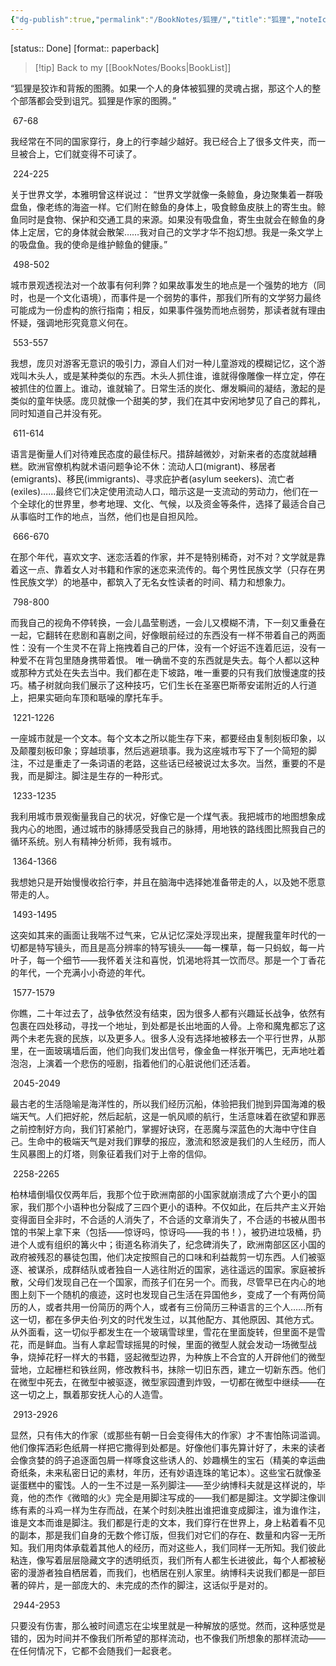 ```yaml
---
{"dg-publish":true,"permalink":"/BookNotes/狐狸/","title":"狐狸","noteIcon":""}
---
```


[status:: Done]
[format:: paperback]

>[!tip] Back to my [[BookNotes/Books\|BookList]]

“狐狸是狡诈和背叛的图腾。如果一个人的身体被狐狸的灵魂占据，那这个人的整个部落都会受到诅咒。狐狸是作家的图腾。”

 67-68   

我经常在不同的国家穿行，身上的行李越少越好。我已经合上了很多文件夹，而一旦被合上，它们就变得不可读了。

 224-225   

关于世界文学，本雅明曾这样说过： “世界文学就像一条鲸鱼，身边聚集着一群吸盘鱼，像老练的海盗一样。它们附在鲸鱼的身体上，吸食鲸鱼皮肤上的寄生虫。鲸鱼同时是食物、保护和交通工具的来源。如果没有吸盘鱼，寄生虫就会在鲸鱼的身体上定居，它的身体就会散架……我对自己的文学才华不抱幻想。我是一条文学上的吸盘鱼。我的使命是维护鲸鱼的健康。”

 498-502   

城市景观透视法对一个故事有何利弊？如果故事发生的地点是一个强势的地方（同时，也是一个文化语境），而事件是一个弱势的事件，那我们所有的文学努力最终可能成为一份虚构的旅行指南；相反，如果事件强势而地点弱势，那读者就有理由怀疑，强调地形究竟意义何在。

 553-557   

我想，庞贝对游客无意识的吸引力，源自人们对一种儿童游戏的模糊记忆，这个游戏叫木头人，或是某种类似的东西。木头人抓住谁，谁就得像雕像一样立定，停在被抓住的位置上。谁动，谁就输了。日常生活的炭化、爆发瞬间的凝结，激起的是类似的童年快感。庞贝就像一个甜美的梦，我们在其中安闲地梦见了自己的葬礼，同时知道自己并没有死。

 611-614   

语言是衡量人们对待难民态度的最佳标尺。措辞越微妙，对新来者的态度就越糟糕。欧洲官僚机构就术语问题争论不休：流动人口(migrant)、移居者(emigrants)、移民(immigrants)、寻求庇护者(asylum seekers)、流亡者(exiles)……最终它们决定使用流动人口，暗示这是一支流动的劳动力，他们在一个全球化的世界里，参考地理、文化、气候，以及资金等条件，选择了最适合自己从事临时工作的地点，当然，他们也是自担风险。

 666-670   

在那个年代，喜欢文字、迷恋活着的作家，并不是特别稀奇，对不对？文学就是靠着这一点、靠着女人对书籍和作家的迷恋来流传的。每个男性民族文学（只存在男性民族文学）的地基中，都筑入了无名女性读者的时间、精力和想象力。

 798-800   

而我自己的视角不停转换，一会儿晶莹剔透，一会儿又模糊不清，下一刻又重叠在一起，它翻转在悲剧和喜剧之间，好像眼前经过的东西没有一样不带着自己的两面性：没有一个生灵不在背上拖拽着自己的尸体，没有一个好运不连着厄运，没有一种爱不在背包里随身携带着恨。 唯一确凿不变的东西就是失去。每个人都以这种或那种方式处在失去当中。我们都在走下坡路，唯一重要的只有我们放慢速度的技巧。橘子树就向我们展示了这种技巧，它们生长在圣塞巴斯蒂安诺附近的人行道上，把果实砸向车顶和聒噪的摩托车手。

 1221-1226   

一座城市就是一个文本。每个文本之所以能生存下来，都要经由复制刻板印象，以及颠覆刻板印象；穿越琐事，然后逃避琐事。我为这座城市写下了一个简短的脚注，不过是重走了一条词语的老路，这些话已经被说过太多次。当然，重要的不是我，而是脚注。脚注是生存的一种形式。

 1233-1235   

我利用城市景观衡量我自己的状况，好像它是一个煤气表。我把城市的地图想象成我内心的地图，通过城市的脉搏感受我自己的脉搏，用地铁的路线图比照我自己的循环系统。别人有精神分析师，我有城市。

 1364-1366   

我想她只是开始慢慢收拾行李，并且在脑海中选择她准备带走的人，以及她不愿意带走的人。

 1493-1495   

这突如其来的画面让我喘不过气来，它从记忆深处浮现出来，提醒我童年时代的一切都是特写镜头，而且是高分辨率的特写镜头——每一棵草，每一只蚂蚁，每一片叶子，每一个细节——我怀着关注和喜悦，饥渴地将其一饮而尽。那是一个丁香花的年代，一个充满小小奇迹的年代。

 1577-1579   

你瞧，二十年过去了，战争依然没有结束，因为很多人都有兴趣延长战争，依然有包裹在四处移动，寻找一个地址，到处都是长出地面的人骨。上帝和魔鬼都忘了这两个未老先衰的民族，以及更多人。很多人没有选择地被移去一个平行世界，从那里，在一面玻璃墙后面，他们向我们发出信号，像金鱼一样张开嘴巴，无声地吐着泡泡，上演着一个悲伤的哑剧，指着他们的心脏说他们还活着。

 2045-2049   


最古老的生活隐喻是海洋性的，所以我们经历沉船，体验把我们抛到异国海滩的极端天气。人们把好舵，然后起航，这是一帆风顺的航行，生活意味着在欲望和罪恶之前控制好方向，我们钉紧舱门，掌握好诀窍，在恶魔与深蓝色的大海中守住自己。生命中的极端天气是对我们罪孽的报应，激流和怒波是我们的人生经历，而人生风暴图上的灯塔，则象征着我们对于上帝的信仰。

 2258-2265   

柏林墙倒塌仅仅两年后，我那个位于欧洲南部的小国家就崩溃成了六个更小的国家，我们那个小语种也分裂成了三四个更小的语种。不仅如此，在后共产主义开始变得面目全非时，不合适的人消失了，不合适的文章消失了，不合适的书被从图书馆的书架上拿下来（包括——惊讶吗，惊讶吗——我的书！），被扔进垃圾桶，扔进个人或有组织的篝火中；街道名称消失了，纪念碑消失了，欧洲南部区区小国的政府被残忍的暴徒包围，他们决定按照自己的口味和利益裁剪一切东西。人们被驱逐、被谋杀，成群结队或者独自一人逃往附近的国家，逃往遥远的国家。家庭被拆散，父母们发现自己在一个国家，而孩子们在另一个。而我，尽管早已在内心的地图上刻下一个随机的痕迹，这时也发现自己生活在异国他乡，变成了一个有两份简历的人，或者共用一份简历的两个人，或者有三份简历三种语言的三个人……所有这一切，都在多伊夫伯·列文的时代发生过，以其他配方、其他原因、其他方式。从外面看，这一切似乎都发生在一个玻璃雪球里，雪花在里面旋转，但里面不是雪花，而是鲜血。当有人拿起雪球摇晃的时候，里面的微型人就会发动一场微型战争，烧掉花籽一样大的书籍，竖起微型边界，为种族上不合宜的人开辟他们的微型营地，立起栅栏和铁丝网，修改教科书，抹除一切旧东西，建立一切新东西。他们在微型中死去，在微型中被驱逐，微型家园遭到炸毁，一切都在微型中继续——在这一切之上，飘着那安抚人心的人造雪。

 2913-2926   

显然，只有伟大的作家（或那些有朝一日会变得伟大的作家）才不害怕陈词滥调。他们像挥洒彩色纸屑一样把它撒得到处都是。好像他们事先算计好了，未来的读者会像贪婪的鸽子追逐面包屑一样啄食这些诱人的、妙趣横生的宝石（精美的幸运曲奇纸条，未来私密日记的素材，年历，还有妙语连珠的笔记本）。这些宝石就像圣诞蛋糕中的蜜饯。人的一生不过是一系列脚注——至少纳博科夫就是这样说的，毕竟，他的杰作《微暗的火》完全是用脚注写成的——我们都是脚注。文学脚注像训练有素的斗鸡一样为生存而战，在某个时刻决胜出谁把谁变成脚注，谁为谁作注，谁是文本而谁是脚注。我们都是行走的文本，我们穿行在世界上，身上粘着看不见的副本，那是我们自身的无数个修订版，但我们对它们的存在、数量和内容一无所知。我们用肉体承载着其他人的经历，而对这些人，我们同样一无所知。我们彼此粘连，像写着层层隐藏文字的透明纸页，我们所有人都生长进彼此，每个人都被秘密的漫游者独自栖居着，而我们，也栖居在别人家里。纳博科夫说我们都是一部巨著的碎片，是一部庞大的、未完成的杰作的脚注，这话似乎是对的。

 2944-2953   

只要没有伤害，那么被时间遗忘在尘埃里就是一种解放的感觉。然而，这种感觉是错的，因为时间并不像我们所希望的那样流动，也不像我们所想象的那样流动——在任何情况下，它都不会随我们一起衰老。
